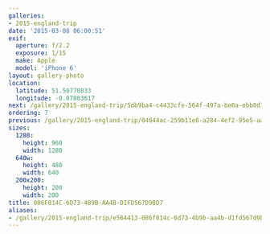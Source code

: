 ```yaml
---
galleries:
- 2015-england-trip
date: '2015-03-08 06:00:51'
exif:
  aperture: f/2.2
  exposure: 1/15
  make: Apple
  model: 'iPhone 6'
layout: gallery-photo
location:
  latitude: 51.50770833
  longitude: -0.07803617
next: /gallery/2015-england-trip/5db9ba4-c4433cfe-564f-497a-be0a-ebb0d1905161
ordering: 7
previous: /gallery/2015-england-trip/04044ac-259b11e8-a284-4ef2-95e5-aae381f93cff
sizes:
  1280:
    height: 960
    width: 1280
  640w:
    height: 480
    width: 640
  200x200:
    height: 200
    width: 200
title: 086F814C-6D73-4B9B-AA4B-D1FD567D9BD7
aliases:
- /gallery/2015-england-trip/e564413-086f814c-6d73-4b9b-aa4b-d1fd567d9bd7.html
---
```

